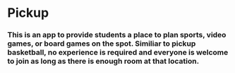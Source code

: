 # Pickup
### This is an app to provide students a place to plan sports, video games, or board games on the spot. Similiar to pickup basketball, no experience is required and everyone is welcome to join as long as there is enough room at that location.

